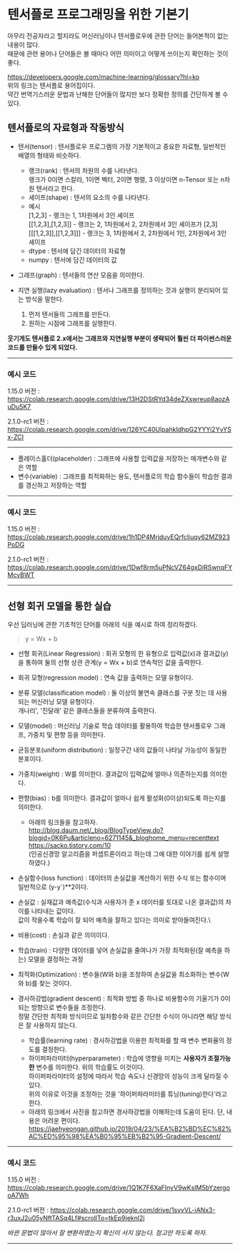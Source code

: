 # 텐서플로 프로그래밍을 위한 기본기

아무리 전공자라고 할지라도 머신러닝이나 텐서플로우에 관한 단어는 들어본적이 없는 내용이 많다.\
때문에 관련 용어나 단어들은 볼 때마다 어떤 의미이고 어떻게 쓰이는지 확인하는 것이 좋다.

https://developers.google.com/machine-learning/glossary?hl=ko \
위의 링크는 텐서플로 용어집이다.\
약간 번역기스러운 문법과 난해한 단어들이 많지만 보다 정확한 정의를 간단하게 볼 수 있다.

## 텐서플로의 자료형과 작동방식

+ 텐서(tensor) : 텐서플로우 프로그램의 가장 기본적이고 중요한 자료형, 일반적인 배열의 형태와 비슷하다.
  + 랭크(rank) : 텐서의 차원의 수를 나타낸다. \
  랭크가 0이면 스칼라, 1이면 벡터, 2이면 행렬, 3 이상이면 n-Tensor 또는 n차원 텐서라고 한다.
  + 셰이프(shape) : 텐서의 요소의 수를 나타낸다.
  + 예시\
  [1,2,3] - 랭크는 1, 1차원에서 3인 셰이프\
  [[1,2,3],[1,2,3]] - 랭크는 2, 1차원에서 2, 2차원에서 3인 셰이프가 [2,3]\
  [[[1,2,3]],[[1,2,3]]] - 랭크는 3, 1차원에서 2, 2차원에서 1인, 2차원에서 3인 셰이프
  + dtype : 텐서에 담긴 데이터의 자료형
  + numpy : 텐서에 담긴 데이터의 값
  
+ 그래프(graph) : 텐서들의 연산 모음을 의미한다. 
+ 지연 실행(lazy evaluation) : 텐서나 그래프를 정의하는 것과 실행이 분리되어 있는 방식을 말한다.
  1. 먼저 텐서들의 그래프를 만든다.
  2. 원하는 시점에 그래프를 실행한다.

**웃기게도 텐서플로 2.x에서는 그래프와 지연실행 부분이 생략되어 훨씬 더 파이썬스러운 코드를 만들수 있게 되었다.**

---
### 예시 코드

1.15.0 버전 : https://colab.research.google.com/drive/13H2DStRYd34deZXswreup8aozAuDu5K7

2.1.0-rc1 버전 : https://colab.research.google.com/drive/126YC40UlpahkIdhpG2YYYi2YvYSx-ZCI

---

+ 플레이스홀더(placeholder) : 그래프에 사용할 입력값을 저장하는 매개변수와 같은 역할
+ 변수(variable) : 그래프를 최적화하는 용도, 텐서플로의 학습 함수들이 학습한 결과를 갱신하고 저장하는 역할

---
### 예시 코드

1.15.0 버전 : https://colab.research.google.com/drive/1h1DP4MrjduyEQrfcliuqy62MZ923PoDG

2.1.0-rc1 버전 : https://colab.research.google.com/drive/1Dwf8rm5uPNcVZ64gxDiRSwnqFYMcvBWT

---

## 선형 회귀 모델을 통한 실습

우선 딥러닝에 관한 기초적인 단어를 아래의 식을 예시로 하여 정리하겠다.

> y = Wx + b

+ 선형 회귀(Linear Regression) : 회귀 모형의 한 유형으로 입력값(x)과 결과값(y)을 통하여 둘의 선형 상관 관계(y = Wx + b)로 연속적인 값을 출력한다.
+ 회귀 모형(regression model) : 연속 값을 출력하는 모델 유형이다. 
+ 분류 모델(classification model) : 둘 이상의 불연속 클래스를 구분 짓는 데 사용되는 머신러닝 모델 유형이다.\
개나리', '진달래' 같은 클래스들을 분류하여 출력한다.

+ 모델(model) : 머신러닝 기술로 학습 데이터를 활용하여 학습한 텐서플로우 그래프, 가중치 및 편향 등을 의미한다.
+ 균등분포(uniform distribution) : 일정구간 내의 값들이 나타날 가능성이 동일한 분포이다.
+ 가중치(weight) : W를 의미한다. 결과값이 입력값에 얼마나 의존하는지를 의미한다.
+ 편향(bias) : b를 의미한다. 결과값이 얼마나 쉽게 활성화(0이상)되도록 하는지를 의미한다.
  + 아래의 링크들을 참고하자.\
  http://blog.daum.net/_blog/BlogTypeView.do?blogid=0K6Pu&articleno=6271145&_bloghome_menu=recenttext \
  https://sacko.tistory.com/10 \
  (인공신경망 알고리즘을 퍼셉트론이라고 하는데 그에 대한 이야기를 쉽게 설명하였다.)

+ 손실함수(loss function) : 데이터의 손실값을 계산하기 위한 수식 또는 함수이며 일반적으로 (y-y`)\*\*2이다.
+ 손실값 : 실재값과 예측값(수식과 사용자가 준 x 데이터를 토대로 나온 결과값)의 차이를 나타내는 값이다.\
값이 작을수록 학습이 잘 되어 예측을 잘하고 있다는 의미로 받아들여진다.\
+ 비용(cost) : 손실과 같은 의미이다.
+ 학습(train) : 다양한 데이터를 넣어 손실값을 줄여나가 가장 최적화된(잘 예측을 하는) 모델을 결정하는 과정
+ 최적화(Optimization) : 변수들(W와 b)을 조정하여 손실값을 최소화하는 변수(W와 b)를 찾는 것이다. 
+ 경사하강법(gradient descent) : 최적화 방법 중 하나로 비용함수의 기울기가 0이 되는 방향으로 변수들을 조정한다.\
정말 간단한 최적화 방식이므로 일차함수와 같은 간단한 수식이 아니라면 해당 방식은 잘 사용하지 않는다. 
  + 학습률(learning rate) : 경사하강법을 이용한 최적화를 할 때 변수 변화율의 정도를 결정한다.
  + 하이퍼파라미터(hyperparameter) : 학습에 영향을 미치는 **사용자가 조절가능한** 변수를 의미한다. 위의 학습률도 이것이다.\
  하이퍼파라미터의 설정에 따라서 학습 속도나 신경망의 성능이 크게 달라질 수 있다.\
  위의 이유로 이것을 조정하는 것을 '하이퍼파라미터를 튜닝(tuning)한다'라고 한다.
  + 아래의 링크에서 사진을 참고하면 경사하강법을 이해하는데 도움이 된다. 단, 내용은 어려운 편이다.\
  https://jaehyeongan.github.io/2019/04/23/%EA%B2%BD%EC%82%AC%ED%95%98%EA%B0%95%EB%B2%95-Gradient-Descent/

---
### 예시 코드

1.15.0 버전 : https://colab.research.google.com/drive/1Q1K7F6XaFInyV9wKsIM5bYzergooA7Wh

2.1.0-rc1 버전 : https://colab.research.google.com/drive/1svvVL-iANx3-r3uxJ2u05yNftTASq4Lf#scrollTo=tkEp9jeknl2j

*바뀐 문법이 많아서 잘 변환하였는지 확신이 서지 않는다. 참고만 하도록 하자.*

---
